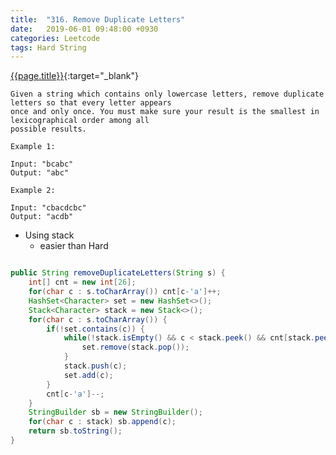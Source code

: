 ```yaml
---
title:  "316. Remove Duplicate Letters"
date:   2019-06-01 09:48:00 +0930
categories: Leetcode
tags: Hard String
---
```


[{{page.title}}](https://leetcode.com/problems/remove-duplicate-letters/){:target="_blank"}

    Given a string which contains only lowercase letters, remove duplicate letters so that every letter appears
    once and only once. You must make sure your result is the smallest in lexicographical order among all
    possible results.

    Example 1:

    Input: "bcabc"
    Output: "abc"

    Example 2:

    Input: "cbacdcbc"
    Output: "acdb"

* Using stack
  - easier than Hard
```java

public String removeDuplicateLetters(String s) {
    int[] cnt = new int[26];
    for(char c : s.toCharArray()) cnt[c-'a']++;
    HashSet<Character> set = new HashSet<>();
    Stack<Character> stack = new Stack<>();
    for(char c : s.toCharArray()) {
        if(!set.contains(c)) {
            while(!stack.isEmpty() && c < stack.peek() && cnt[stack.peek()-'a'] > 0) {
                set.remove(stack.pop());
            }
            stack.push(c);
            set.add(c);
        }
        cnt[c-'a']--;
    }
    StringBuilder sb = new StringBuilder();
    for(char c : stack) sb.append(c);
    return sb.toString();
}
```
